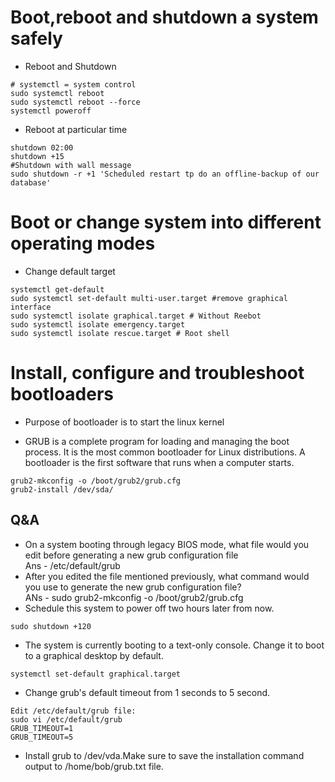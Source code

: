 # Boot,reboot and shutdown a system safely

- Reboot and Shutdown
```
# systemctl = system control
sudo systemctl reboot
sudo systemctl reboot --force
systemctl poweroff
```
- Reboot at particular time
```
shutdown 02:00
shutdown +15
#Shutdown with wall message
sudo shutdown -r +1 'Scheduled restart tp do an offline-backup of our database'
```
# Boot or change system into different operating modes

- Change default target
```
systemctl get-default
sudo systemctl set-default multi-user.target #remove graphical interface
sudo systemctl isolate graphical.target # Without Reebot
sudo systemctl isolate emergency.target
sudo systemctl isolate rescue.target # Root shell 
```

# Install, configure and troubleshoot bootloaders

- Purpose of bootloader is to start the linux kernel

- GRUB is a complete program for loading and managing the boot process. It is the most common bootloader for Linux distributions. A bootloader is the first software that runs when a computer starts.

```
grub2-mkconfig -o /boot/grub2/grub.cfg
grub2-install /dev/sda/
```

## Q&A

- On a system booting through legacy BIOS mode, what file would you edit before generating a new grub configuration file  
Ans - /etc/default/grub
- After you edited the file mentioned previously, what command would you use to generate the new grub configuration file?  
ANs - sudo grub2-mkconfig -o /boot/grub2/grub.cfg
- Schedule this system to power off two hours later from now.
```
sudo shutdown +120
```
- The system is currently booting to a text-only console.
Change it to boot to a graphical desktop by default.
```
systemctl set-default graphical.target
```
- Change grub's default timeout from 1 seconds to 5 second.
```
Edit /etc/default/grub file:
sudo vi /etc/default/grub
GRUB_TIMEOUT=1
GRUB_TIMEOUT=5
```
- Install grub to /dev/vda.Make sure to save the installation command output to /home/bob/grub.txt file.
```
